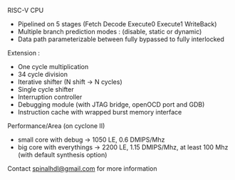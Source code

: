 RISC-V CPU
- Pipelined on 5 stages (Fetch Decode Execute0 Execute1 WriteBack)
- Multiple branch prediction modes : (disable, static or dynamic)
- Data path parameterizable between fully bypassed to fully interlocked

Extension :
- One cycle multiplication
- 34 cycle division
- Iterative shifter (N shift -> N cycles)
- Single cycle shifter
- Interruption controller
- Debugging module (with JTAG bridge, openOCD port and GDB)
- Instruction cache with wrapped burst memory interface

Performance/Area (on cyclone II)
- small core with debug -> 1050 LE, 0.6 DMIPS/Mhz
- big core with everythings -> 2200 LE, 1.15 DMIPS/Mhz, at least 100 Mhz (with default synthesis option)

Contact spinalhdl@gmail.com for more information